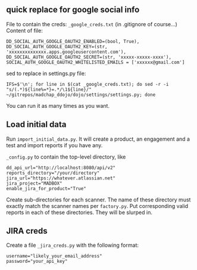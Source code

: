 ## quick replace for google social info

File to contain the creds: `_google_creds.txt` (in .gitignore of course...)
Content of file:
```
DD_SOCIAL_AUTH_GOOGLE_OAUTH2_ENABLED=(bool, True),
DD_SOCIAL_AUTH_GOOGLE_OAUTH2_KEY=(str, 'xxxxxxxxxxxxxx.apps.googleusercontent.com'),
DD_SOCIAL_AUTH_GOOGLE_OAUTH2_SECRET=(str, 'xxxxx-xxxxx-xxxx'),
SOCIAL_AUTH_GOOGLE_OAUTH2_WHITELISTED_EMAILS = ['xxxxxx@gmail.com']
```

sed to replace in settings.py file:
```
IFS=$'\n'; for line in $(cat _google_creds.txt); do sed -r -i "s/(.*)${line%=*}=.*/\1${line}/" ~/gitrepos/madchap_ddojo/dojo/settings/settings.py; done
```

You can run it as many times as you want.


## Load initial data
Run `import_initial_data.py`. It will create a product, an engagement and a test and import reports if you have any.

`_config.py` to contain the top-level directory, like

```
dd_api_url="http://localhost:8080/api/v2"
reports_directory="/your/directory"
jira_url="https://whatever.atlassian.net"
jira_project="MADBOX"
enable_jira_for_product="True"
```

Create sub-directories for each scanner. The name of these directory must exactly match the scanner names per `factory.py`.
Put corresponding valid reports in each of these directories. They will be slurped in.

## JIRA creds
Create a file `_jira_creds.py` with the following format:

```
username="likely_your_email_address"
password="your_api_key"
```

